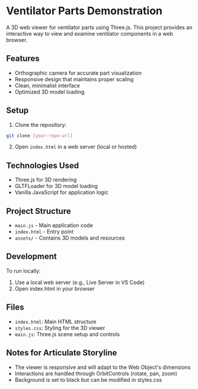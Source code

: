 # Ventilator Parts Demonstration

A 3D web viewer for ventilator parts using Three.js. This project provides an interactive way to view and examine ventilator components in a web browser.

## Features

- Orthographic camera for accurate part visualization
- Responsive design that maintains proper scaling
- Clean, minimalist interface
- Optimized 3D model loading

## Setup

1. Clone the repository:
```bash
git clone [your-repo-url]
```

2. Open `index.html` in a web server (local or hosted)

## Technologies Used

- Three.js for 3D rendering
- GLTFLoader for 3D model loading
- Vanilla JavaScript for application logic

## Project Structure

- `main.js` - Main application code
- `index.html` - Entry point
- `assets/` - Contains 3D models and resources

## Development

To run locally:
1. Use a local web server (e.g., Live Server in VS Code)
2. Open index.html in your browser

## Files

- `index.html`: Main HTML structure
- `styles.css`: Styling for the 3D viewer
- `main.js`: Three.js scene setup and controls

## Notes for Articulate Storyline

- The viewer is responsive and will adapt to the Web Object's dimensions
- Interactions are handled through OrbitControls (rotate, pan, zoom)
- Background is set to black but can be modified in styles.css 